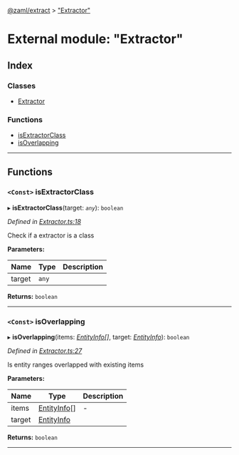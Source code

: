 [@zaml/extract](../README.md) > ["Extractor"](../modules/_extractor_.md)

# External module: "Extractor"

## Index

### Classes

* [Extractor](../classes/_extractor_.extractor.md)

### Functions

* [isExtractorClass](_extractor_.md#isextractorclass)
* [isOverlapping](_extractor_.md#isoverlapping)

---

## Functions

<a id="isextractorclass"></a>

### `<Const>` isExtractorClass

▸ **isExtractorClass**(target: *`any`*): `boolean`

*Defined in [Extractor.ts:18](https://github.com/nexushubs/zaml-lang/blob/91fabd9/packages/zaml-extract/src/Extractor.ts#L18)*

Check if a extractor is a class

**Parameters:**

| Name | Type | Description |
| ------ | ------ | ------ |
| target | `any` |   |

**Returns:** `boolean`

___
<a id="isoverlapping"></a>

### `<Const>` isOverlapping

▸ **isOverlapping**(items: *[EntityInfo](../interfaces/_types_.entityinfo.md)[]*, target: *[EntityInfo](../interfaces/_types_.entityinfo.md)*): `boolean`

*Defined in [Extractor.ts:27](https://github.com/nexushubs/zaml-lang/blob/91fabd9/packages/zaml-extract/src/Extractor.ts#L27)*

Is entity ranges overlapped with existing items

**Parameters:**

| Name | Type | Description |
| ------ | ------ | ------ |
| items | [EntityInfo](../interfaces/_types_.entityinfo.md)[] |  \- |
| target | [EntityInfo](../interfaces/_types_.entityinfo.md) |   |

**Returns:** `boolean`

___

